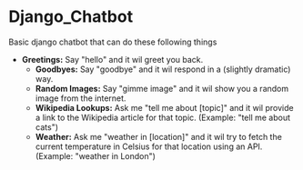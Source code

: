 # Django_Chatbot
Basic django chatbot that can do these following things 
* **Greetings:** Say "hello" and it wil greet you back.
  * **Goodbyes:** Say "goodbye" and it wil respond in a (slightly dramatic) way. 
  * **Random Images:** Say "gimme image" and it wil show you a random image from the internet.
  * **Wikipedia Lookups:** Ask me "tell me about [topic]" and it wil provide a link to the Wikipedia article for that topic. (Example: "tell me about cats")
  * **Weather:** Ask me "weather in [location]" and it wil try to fetch the current temperature in Celsius for that location using an API. (Example: "weather in London")

